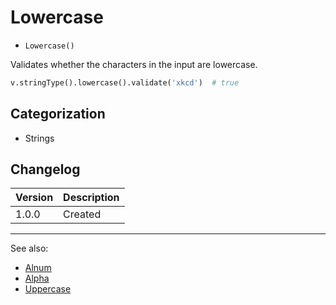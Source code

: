 # Lowercase

- `Lowercase()`

Validates whether the characters in the input are lowercase.

```python
v.stringType().lowercase().validate('xkcd')  # true
```

## Categorization

- Strings

## Changelog

Version | Description
--------|-------------
  1.0.0 | Created

***
See also:

- [Alnum](Alnum.md)
- [Alpha](Alpha.md)
- [Uppercase](Uppercase.md)